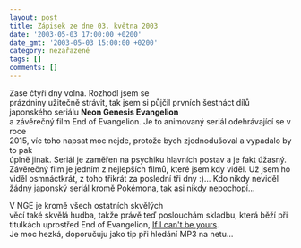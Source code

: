 ```yaml
---
layout: post
title: Zápisek ze dne 03. května 2003
date: '2003-05-03 17:00:00 +0200'
date_gmt: '2003-05-03 15:00:00 +0200'
category: nezařazené
tags: []
comments: []
---
```

<p>Zase čtyři dny volna. Rozhodl jsem se<br />
prázdniny užitečně strávit, tak jsem si půjčil prvních šestnáct dílů<br />
japonského seriálu <span style="font-weight:bold">Neon Genesis Evangelion</span><br />
a závěrečný film End of Evangelion. Je to animovaný seriál odehrávající se v roce<br />
2015, víc toho napsat moc nejde, protože bych zjednodušoval a vypadalo by to pak<br />
úplně jinak. Seriál je zaměřen na psychiku hlavních postav a je fakt úžasný.<br />
Závěrečný film je jedním z nejlepších filmů, které jsem kdy viděl. Už jsem ho<br />
viděl osmnáctkrát, z toho třikrát za poslední tři dny :)... Kdo nikdy neviděl<br />
žádný japonský seriál kromě Pokémona, tak asi nikdy nepochopí...</p>
<p>V NGE je kromě všech ostatních skvělých<br />
věcí také skvělá hudba, takže právě teď poslouchám skladbu, která běží při<br />
titulkách uprostřed End of Evangelion, <a href="art.php?a=ifi.htm">If I can't be yours</a>.<br />
Je moc hezká, doporučuju jako tip při hledání MP3 na netu...</p>
